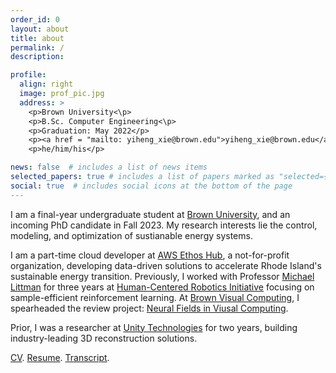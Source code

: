 ```yaml
---
order_id: 0
layout: about
title: about
permalink: /
description: 

profile:
  align: right
  image: prof_pic.jpg
  address: >
    <p>Brown University<\p>
    <p>B.Sc. Computer Engineering<\p>
    <p>Graduation: May 2022</p>
    <p><a href = "mailto: yiheng_xie@brown.edu">yiheng_xie@brown.edu</a></p>
    <p>he/him/his</p>

news: false  # includes a list of news items
selected_papers: true # includes a list of papers marked as "selected={true}"
social: true  # includes social icons at the bottom of the page
---
```

I am a final-year undergraduate student at [Brown University](https://www.brown.edu/), and an incoming PhD candidate in Fall 2023.
My research interests lie the control, modeling, and optimization of sustianable energy systems.

I am a part-time cloud developer at [AWS Ethos Hub](https://www.ethoshub.org/), a not-for-profit organization, 
developing data-driven solutions to accelerate Rhode Island's sustainable energy transition. 
Previously, I worked with Professor [Michael Littman](https://www.littmania.com/) for three years at 
[Human-Centered Robotics Initiative](https://hcri.brown.edu/) focusing on sample-efficient reinforcement learning. 
At [Brown Visual Computing](https://visual.cs.brown.edu/), I spearheaded the review project: [Neural Fields in Viusal Computing](https://neuralfields.cs.brown.edu/). 
<!--- You can find our 90-minute presentation at  Eurographics here, and our CVPR 2022 tutorial here. -->
Prior, I was a researcher at [Unity Technologies](https://unity.com/solutions/digital-twin) for two years, 
building industry-leading 3D reconstruction solutions. 

[CV](https://yxie20.github.io/assets/pdf/cv_yiheng_xie.pdf). 
[Resume](https://yxie20.github.io/assets/pdf/resume_yiheng_xie.pdf). 
[Transcript](https://yxie20.github.io/assets/pdf/transcript_yiheng_xie.pdf).
